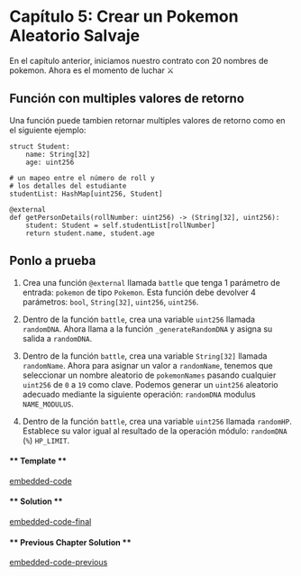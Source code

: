 <!-- Add translation for the following page: https://vyper.fun/#/2/random_wild_pokemon
Do NOT change the code below. The below code runs the code editor -->

# Capítulo 5: Crear un Pokemon Aleatorio Salvaje

En el capítulo anterior, iniciamos nuestro contrato con 20 nombres de pokemon. Ahora es el momento de luchar ⚔️

## Función con multiples valores de retorno

Una función puede tambien retornar multiples valores de retorno como en el siguiente ejemplo:

    struct Student:
        name: String[32]
        age: uint256

    # un mapeo entre el número de roll y
    # los detalles del estudiante
    studentList: HashMap[uint256, Student]

    @external
    def getPersonDetails(rollNumber: uint256) -> (String[32], uint256):
        student: Student = self.studentList[rollNumber]
        return student.name, student.age

## Ponlo a prueba

1. Crea una función `@external` llamada `battle` que tenga 1 parámetro de entrada: `pokemon` de tipo `Pokemon`. Esta función debe devolver 4 parámetros: `bool`, `String[32]`, `uint256`, `uint256`.

2. Dentro de la función `battle`, crea una variable `uint256` llamada `randomDNA`. Ahora llama a la función `_generateRandomDNA` y asigna su salida a `randomDNA`.

3. Dentro de la función `battle`, crea una variable `String[32]` llamada `randomName`. Ahora para asignar un valor a `randomName`, tenemos que seleccionar un nombre aleatorio de `pokemonNames` pasando cualquier `uint256` de `0` a `19` como clave. Podemos generar un `uint256` aleatorio adecuado mediante la siguiente operación: `randomDNA` modulus `NAME_MODULUS`.

4. Dentro de la función `battle`, crea una variable `uint256` llamada `randomHP`. Establece su valor igual al resultado de la operación módulo: `randomDNA` (`%`) `HP_LIMIT`.

<!-- tabs:start -->

#### ** Template **

[embedded-code](../../assets/2/2.5-template-code.vy ':include :type=code embed-template')

#### ** Solution **

[embedded-code-final](../../assets/2/2.5-finished-code.vy ':include :type=code embed-final')

#### ** Previous Chapter Solution **

[embedded-code-previous](../../assets/2/2.4-finished-code.vy ':include :type=code embed-previous')

<!-- tabs:end -->
